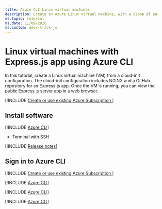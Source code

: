 ```yaml
---
title: Azure CLI Linux virtual machines
description: Create an Azure Linux virtual machine, with a clone of an Express.js-based app from a GitHub repository.  
ms.topic: tutorial
ms.date: 11/09/2020
ms.custom: devx-track-js
---
```


# Linux virtual machines with Express.js app using Azure CLI

In this tutorial, create a Linux virtual machine (VM) from a cloud-init configuration. The cloud-init configuration includes NGINX and a GitHub repository for an Express.js app. Once the VM is running, you can view the public Express.js server app in a web browser.

[!INCLUDE [Create or use existing Azure Subscription ](../../includes/environment-subscription-h2.md)]

## Install software

[!INCLUDE [Azure CLI](~/azure-docs/../includes/azure-cli-prepare-your-environment-no-header.md)]




- Terminal with SSH



[!INCLUDE [Release notes](~/azure-cosmosdb-java-v2/changelog/README.md)]

## Sign in to Azure CLI

[!INCLUDE [Create or use existing Azure Subscription ](../../../azure-cli/includes/interactive-login.md)]



[!INCLUDE [Azure CLI](~/azure-docs/includes/azure-cli-prepare-your-environment-no-header.md)]



[!INCLUDE [Azure CLI](azure-docs/includes/azure-cli-prepare-your-environment-no-header.md)]


[!INCLUDE [Azure CLI](~/../azure-docs/includes/azure-cli-prepare-your-environment-no-header.md)]